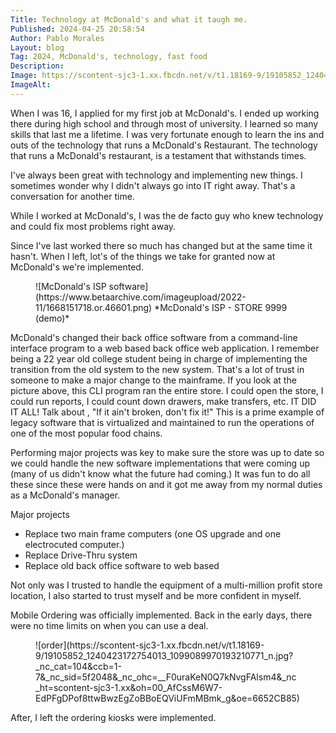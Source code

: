 ```yaml
---
Title: Technology at McDonald's and what it taugh me.
Published: 2024-04-25 20:58:54
Author: Pablo Morales
Layout: blog
Tag: 2024, McDonald's, technology, fast food
Description: 
Image: https://scontent-sjc3-1.xx.fbcdn.net/v/t1.18169-9/19105852_1240423172754013_1099089970193210771_n.jpg?_nc_cat=104&ccb=1-7&_nc_sid=5f2048&_nc_ohc=__F0uraKeN0Q7kNvgFAlsm4&_nc_ht=scontent-sjc3-1.xx&oh=00_AfCssM6W7-EdPFgDPof8ttwBwzEgZoBBoEQViUFmMBmk_g&oe=6652CB85
ImageAlt: 
---
```

When I was 16, I applied for my first job at McDonald's. I ended up working there during high school and through most of university. I learned so many skills that last me a lifetime. I was very fortunate enough to learn the ins and outs of the technology that runs a McDonald's Restaurant. The technology that runs a McDonald's restaurant, is a testament that withstands times.

I've always been great with technology and implementing new things. I sometimes wonder why I didn't always go into IT right away. That's a conversation for another time. 

While I worked at McDonald's, I was the de facto guy who knew technology and could fix most problems right away. 

Since I've last worked there so much has changed but at the same time it hasn't. When I left, lot's of the things we take for granted now at McDonald's we're implemented.

<figure markdown="1">
![McDonald's ISP software](https://www.betaarchive.com/imageupload/2022-11/1668151718.or.46601.png)  
*McDonald's ISP - STORE 9999 (demo)*
</figure>

McDonald's changed their back office software from a command-line interface program to a web based back office web application. I remember being a 22 year old college student being in charge of implementing the transition from the old system to the new system. That's a lot of trust in someone to make a major change to the mainframe. If you look at the picture above, this CLI program ran the entire store. I could open the store, I could run reports, I could count down drawers, make transfers, etc. IT DID IT ALL! Talk about , "If it ain't broken, don't fix it!" This is a prime example of legacy software that is virtualized and maintained to run the operations of one of the most popular food chains.

Performing major projects was key to make sure the store was up to date so we could handle the new software implementations that were coming up (many of us didn't know what the future had coming.) It was fun to do all these since these were hands on and it got me away from my normal duties as a McDonald's manager.

Major projects  

* Replace two main frame computers (one OS upgrade and one electrocuted computer.)
* Replace Drive-Thru system
* Replace old back office software to web based

Not only was I trusted to handle the equipment of a multi-million profit store location, I also started to trust myself and be more confident in myself.  

Mobile Ordering was officially implemented. Back in the early days, there were no time limits on when you can use a deal. 

<figure markdown="1">
![order](https://scontent-sjc3-1.xx.fbcdn.net/v/t1.18169-9/19105852_1240423172754013_1099089970193210771_n.jpg?_nc_cat=104&ccb=1-7&_nc_sid=5f2048&_nc_ohc=__F0uraKeN0Q7kNvgFAlsm4&_nc_ht=scontent-sjc3-1.xx&oh=00_AfCssM6W7-EdPFgDPof8ttwBwzEgZoBBoEQViUFmMBmk_g&oe=6652CB85)
</figure>

After, I left the ordering kiosks were implemented. 


